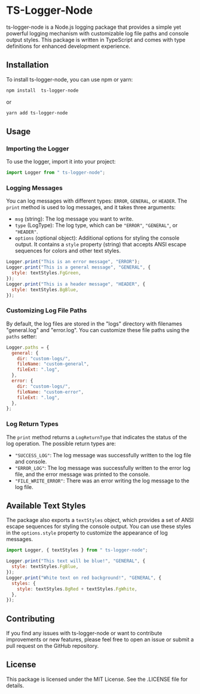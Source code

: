 # TS-Logger-Node

ts-logger-node is a Node.js logging package that provides a simple yet powerful logging mechanism with customizable log file paths and console output styles. This package is written in TypeScript and comes with type definitions for enhanced development experience.

## Installation

To install ts-logger-node, you can use npm or yarn:

```bash
npm install  ts-logger-node
```

or

```bash
yarn add ts-logger-node
```

## Usage

### Importing the Logger

To use the logger, import it into your project:

```javascript
import Logger from " ts-logger-node";
```

### Logging Messages

You can log messages with different types: `ERROR`, `GENERAL`, or `HEADER`. The `print` method is used to log messages, and it takes three arguments:

- `msg` (string): The log message you want to write.
- `type` (LogType): The log type, which can be `"ERROR"`, `"GENERAL"`, or `"HEADER"`.
- `options` (optional object): Additional options for styling the console output. It contains a `style` property (string) that accepts ANSI escape sequences for colors and other text styles.

```javascript
Logger.print("This is an error message", "ERROR");
Logger.print("This is a general message", "GENERAL", {
  style: textStyles.FgGreen,
});
Logger.print("This is a header message", "HEADER", {
  style: textStyles.BgBlue,
});
```

### Customizing Log File Paths

By default, the log files are stored in the "logs" directory with filenames "general.log" and "error.log". You can customize these file paths using the `paths` setter:

```javascript
Logger.paths = {
  general: {
    dir: "custom-logs/",
    fileName: "custom-general",
    fileExt: ".log",
  },
  error: {
    dir: "custom-logs/",
    fileName: "custom-error",
    fileExt: ".log",
  },
};
```

### Log Return Types

The `print` method returns a `LogReturnType` that indicates the status of the log operation. The possible return types are:

- `"SUCCESS_LOG"`: The log message was successfully written to the log file and console.
- `"ERROR_LOG"`: The log message was successfully written to the error log file, and the error message was printed to the console.
- `"FILE_WRITE_ERROR"`: There was an error writing the log message to the log file.

## Available Text Styles

The package also exports a `textStyles` object, which provides a set of ANSI escape sequences for styling the console output. You can use these styles in the `options.style` property to customize the appearance of log messages.

```javascript
import Logger, { textStyles } from " ts-logger-node";

Logger.print("This text will be blue!", "GENERAL", {
  style: textStyles.FgBlue,
});
Logger.print("White text on red background!", "GENERAL", {
  styles: {
    style: textStyles.BgRed + textStyles.FgWhite,
  },
});
```

## Contributing

If you find any issues with ts-logger-node or want to contribute improvements or new features, please feel free to open an issue or submit a pull request on the GitHub repository.

## License

This package is licensed under the MIT License. See the .LICENSE file for details.
